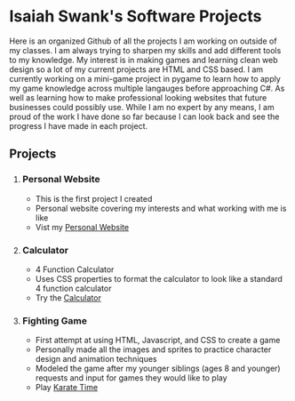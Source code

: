 # Isaiah Swank's Software Projects
Here is an organized Github of all the projects I am working on outside of my classes. I am always trying to sharpen my skills and add different tools to my knowledge. My interest is in making games and learning clean web design so a lot of my current projects are HTML and CSS based.
I am currently working on a mini-game project in pygame to learn how to apply my game knowledge across multiple langauges before approaching C#. 
As well as learning how to make professional looking websites that future businesses could possibly use.
While I am no expert by any means, I am proud of the work I have done so far because I can look back and see the progress I have made in each project.

## Projects
1. ### Personal Website
   * This is the first project I created
   * Personal website covering my interests and what working with me is like
   * Vist my [Personal Website](http://127.0.0.1:5500/index.html)
2. ### Calculator
   * 4 Function Calculator
   * Uses CSS properties to format the calculator to look like a standard 4 function calculator
   * Try the [Calculator](http://127.0.0.1:5500/index.html)
3. ### Fighting Game
   * First attempt at using HTML, Javascript, and CSS to create a game
   * Personally made all the images and sprites to practice character design and animation techniques
   * Modeled the game after my younger siblings (ages 8 and younger) requests and input for games they would like to play
   * Play [Karate Time](http://127.0.0.1:5500/fight-index.html)
